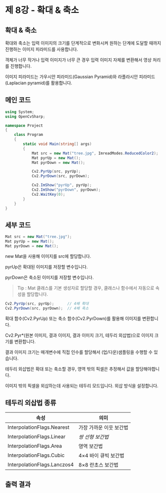 # 제 8강 - 확대 & 축소

## 확대 & 축소

확대와 축소는 입력 이미지의 크기를 단계적으로 변화시켜 원하는 단계에 도달할 때까지 진행하는 이미지 피라미드를 사용합니다.

객체가 너무 작거나 입력 이미지가 너무 큰 경우 입력 이미지 자체를 변환해서 영상 처리를 진행합니다.

이미지 피라미드는 가우시안 피라미드(Gaussian Pyramid)와 라플라시안 피라미드(Laplacian pyramid)를 활용합니다.

## 메인 코드

```c#
using System;
using OpenCvSharp;

namespace Project
{
    class Program
    {
        static void Main(string[] args)
        {
            Mat src = new Mat("tree.jpg", ImreadModes.ReducedColor2);
            Mat pyrUp = new Mat();
            Mat pyrDown = new Mat();

            Cv2.PyrUp(src, pyrUp);
            Cv2.PyrDown(src, pyrDown);

            Cv2.ImShow("pyrUp", pyrUp);
            Cv2.ImShow("pyrDown", pyrDown);
            Cv2.WaitKey(0);
        }
    }
}
```

## 세부 코드

```c#
Mat src = new Mat("tree.jpg");
Mat pyrUp = new Mat();
Mat pyrDown = new Mat();
```
new Mat을 사용해 이미지를 src에 할당합니다.

pyrUp은 확대된 이미지를 저장할 변수입니다.

pyrDown은 축소된 이미지를 저장할 변수입니다.

>Tip : Mat 클래스를 기본 생성자로 할당할 경우, 클래스나 함수에서 자동으로 속성을 할당합니다.

```c#
Cv2.PyrUp(src, pyrUp);      // 4배 확대
Cv2.PyrDown(src, pyrDown);  // 4배 축소
```
확대 함수(Cv2.PyrUp) 또는 축소 함수(Cv2.PyrDown)를 활용해 이미지를 변환합니다.

Cv2.Pyr*(원본 이미지, 결과 이미지, 결과 이미지 크기, 테두리 외삽법)으로 이미지 크기를 변환합니다.

결과 이미지 크기는 매개변수에 직접 인수를 할당해서 (업/다운)샘플링을 수행할 수 있습니다.

테두리 외삽법은 확대 또는 축소할 경우, 영역 밖의 픽셀은 추정해서 값을 할당해야합니다.

이미지 밖의 픽셀을 외삽하는데 사용되는 테두리 모드입니다. 외삽 방식을 설정합니다.

## 테두리 외삽법 종류

|속성                           |의미                       |
|-------------------------------|---------------------------|
|InterpolationFlags.Nearest	    |가장 가까운 이웃 보간법    |
|InterpolationFlags.Linear	    |*쌍 선형 보간법*           |
|InterpolationFlags.Area	    |영역 보간법                |
|InterpolationFlags.Cubic	    |4×4 바이 큐빅 보간법       |
|InterpolationFlags.Lanczos4	|8×8 란초스 보간법          |

## 출력 결과